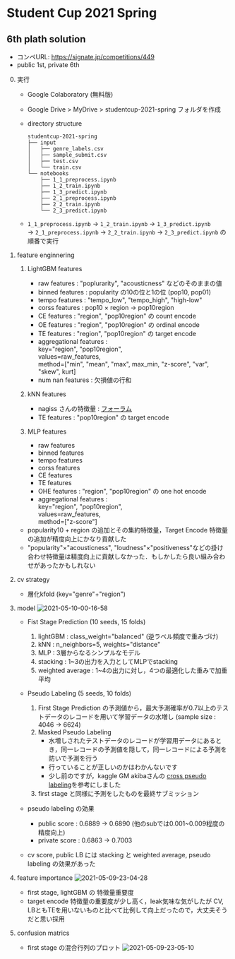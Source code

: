 # Student Cup 2021 Spring
## 6th plath solution
- コンペURL: https://signate.jp/competitions/449
- public 1st, private 6th

0. 実行

    - Google Colaboratory (無料版)
    - Google Drive > MyDrive > studentcup-2021-spring フォルダを作成

    - directory structure
        ```
        studentcup-2021-spring
        ├── input
        │   ├── genre_labels.csv
        │   ├── sample_submit.csv
        │   ├── test.csv
        │   └── train.csv
        └── notebooks
            ├── 1_1_preprocess.ipynb
            ├── 1_2_train.ipynb
            ├── 1_3_predict.ipynb
            ├── 2_1_preprocess.ipynb
            ├── 2_2_train.ipynb
            └── 2_3_predict.ipynb
        ```
    - `1_1_preprocess.ipynb` -> `1_2_train.ipynb` -> `1_3_predict.ipynb`     
    -> `2_1_preprocess.ipynb` -> `2_2_train.ipynb` -> `2_3_predict.ipynb`
    の順番で実行

1. feature enginnering
    1. LightGBM features
        - raw features : "poplurarity", "acousticness" などのそのままの値
        - binned features : popularity の10の位と1の位 (pop10, pop01)
        - tempo features : "tempo_low", "tempo_high", "high-low"
        - corss features : pop10 × region -> pop10region
        - CE features : "region", "pop10region" の count encode
        - OE features : "region", "pop10region" の ordinal encode
        - TE features : "region", "pop10region" の target encode
        - aggregational features :     
             key="region", "pop10region",    
             values=raw_features,     
             method=\["min", "mean", "max", max_min, "z-score", "var", "skew", kurt\]
        - num nan features : 欠損値の行和
    
    2. kNN features
        - nagiss さんの特徴量 : [フォーラム](https://signate.jp/competitions/449/discussions/knn-baseline-cv06256-lb06417)
        - TE features : "pop10region" の target encode
    
    3. MLP features
        - raw features
        - binned features
        - tempo features
        - corss features
        - CE features
        - TE features
        - OHE features : "region", "pop10region" の one hot encode
        - aggregational features :     
             key="region", "pop10region",    
             values=raw_features,     
             method=\["z-score"\]
    
    - popularity10 + region の追加とその集約特徴量，Target Encode 特徴量の追加が精度向上にかなり貢献した
    - "popularity"×"acousticness", "loudness"×"positiveness"などの掛け合わせ特徴量は精度向上に貢献しなかった．もしかしたら良い組み合わせがあったかもしれない

2. cv strategy 
    - 層化kfold (key="genre"+"region")

3. model
    ![2021-05-10-00-16-58](https://user-images.githubusercontent.com/64417843/117602853-9f3c5080-b18c-11eb-9bd6-c0ca00315a9e.png)
    - Fist Stage Prediction (10 seeds, 15 folds)
        1. lightGBM : class_weight="balanced" (逆ラベル頻度で重みづけ)
        2. kNN : n_neighbors=5, weights="distance"
        3. MLP : 3層からなるシンプルなモデル
        4. stacking : 1~3の出力を入力としてMLPでstacking
        5. weighted average : 1~4の出力に対し，4つの最適化した重みで加重平均

    - Pseudo Labeling (5 seeds, 10 folds)
        1. First Stage Prediction の予測値から，最大予測確率が0.7以上のテストデータのレコードを用いて学習データの水増し (sample size : 4046 -> 6624)
        2. Masked Pseudo Labeling
            - 水増しされたテストデータのレコードが学習用データにあるとき，同一レコードの予測値を隠して，同一レコードによる予測を防いで予測を行う    
            - 行っていることが正しいのかはわかんないです
            - 少し前のですが，kaggle GM akibaさんの [cross pseudo labeling](https://speakerdeck.com/iwiwi/kaggle-state-farm-distracted-driver-detection)を参考にしました
        3. first stage と同様に予測をしたものを最終サブミッション
    
    - pseudo labeling の効果
        - public score :  0.6889 -> 0.6890 (他のsubでは0.001~0.009程度の精度向上) 
        - private score : 0.6863 -> 0.7003

    - cv score, public LB には stacking と weighted average, pseudo labeling の効果があった

4. feature importance
    ![2021-05-09-23-04-28](https://user-images.githubusercontent.com/64417843/117602760-70be7580-b18c-11eb-9abc-ec9b7845ba83.png)

    - first stage, lightGBM の 特徴量重要度
    - target encode 特徴量の重要度が少し高く，leak気味な気がしたが CV, LBともTEを用いないものと比べて比例して向上だったので，大丈夫そうだと思い採用

5. confusion matrics
    - first stage の混合行列のプロット
    ![2021-05-09-23-05-10](https://user-images.githubusercontent.com/64417843/117602898-b67b3e00-b18c-11eb-9b0e-831c0f1a00c1.png)


